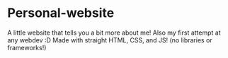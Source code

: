 # Personal-website
A little website that tells you a bit more about me! Also my first attempt at any webdev :D
Made with straight HTML, CSS, and JS! (no libraries or frameworks!)